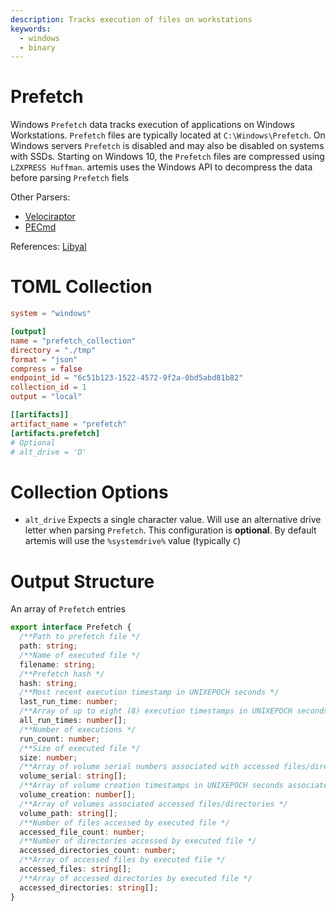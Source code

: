 ```yaml
---
description: Tracks execution of files on workstations
keywords:
  - windows
  - binary
---
```


# Prefetch

Windows `Prefetch` data tracks execution of applications on Windows
Workstations. `Prefetch` files are typically located at `C:\Windows\Prefetch`.
On Windows servers `Prefetch` is disabled and may also be disabled on systems
with SSDs. Starting on Windows 10, the `Prefetch` files are compressed using
`LZXPRESS Huffman`. artemis uses the Windows API to decompress the data before
parsing `Prefetch` fiels

Other Parsers:

- [Velociraptor](https://docs.velociraptor.app/artifact_references/pages/windows.forensics.prefetch/)
- [PECmd](https://ericzimmerman.github.io/)

References:
[Libyal](https://github.com/libyal/libscca/blob/main/documentation/Windows%20Prefetch%20File%20(PF)%20format.asciidoc)

# TOML Collection

```toml
system = "windows"

[output]
name = "prefetch_collection"
directory = "./tmp"
format = "json"
compress = false
endpoint_id = "6c51b123-1522-4572-9f2a-0bd5abd81b82"
collection_id = 1
output = "local"

[[artifacts]]
artifact_name = "prefetch"
[artifacts.prefetch]
# Optional
# alt_drive = 'D'
```

# Collection Options

- `alt_drive` Expects a single character value. Will use an alternative drive
  letter when parsing `Prefetch`. This configuration is **optional**. By default
  artemis will use the `%systemdrive%` value (typically `C`)

# Output Structure

An array of `Prefetch` entries

```typescript
export interface Prefetch {
  /**Path to prefetch file */
  path: string;
  /**Name of executed file */
  filename: string;
  /**Prefetch hash */
  hash: string;
  /**Most recent execution timestamp in UNIXEPOCH seconds */
  last_run_time: number;
  /**Array of up to eight (8) execution timestamps in UNIXEPOCH seconds */
  all_run_times: number[];
  /**Number of executions */
  run_count: number;
  /**Size of executed file */
  size: number;
  /**Array of volume serial numbers associated with accessed files/directories */
  volume_serial: string[];
  /**Array of volume creation timestamps in UNIXEPOCH seconds associated with accessed files/directories */
  volume_creation: number[];
  /**Array of volumes associated accessed files/directories */
  volume_path: string[];
  /**Number of files accessed by executed file */
  accessed_file_count: number;
  /**Number of directories accessed by executed file */
  accessed_directories_count: number;
  /**Array of accessed files by executed file */
  accessed_files: string[];
  /**Array of accessed directories by executed file */
  accessed_directories: string[];
}
```
